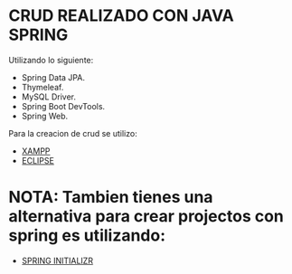 # CRUD REALIZADO CON JAVA SPRING

Utilizando lo siguiente:

- Spring Data JPA.
- Thymeleaf.
- MySQL Driver.
- Spring Boot DevTools.
- Spring Web.

Para la creacion de crud se utilizo:

- [XAMPP](https://www.apachefriends.org/download.html)
- [ECLIPSE](https://www.eclipse.org/downloads/)

# NOTA: Tambien tienes una alternativa para crear projectos con spring es utilizando:

- [SPRING INITIALIZR](https://start.spring.io/)